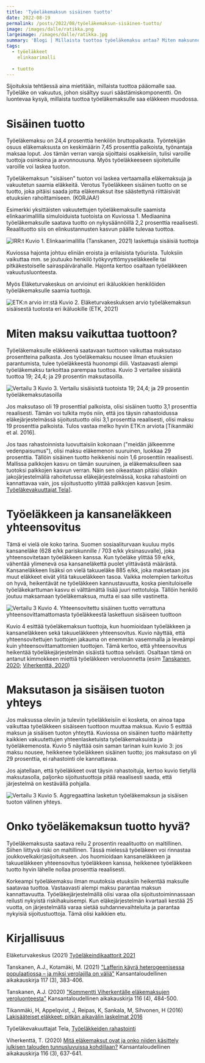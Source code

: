 ```yaml
---
title: 'Työeläkemaksun sisäinen tuotto'
date: 2022-08-19
permalink: /posts/2022/08/työeläkemaksun-sisäinen-tuotto/
image: /images/dalle/ratikka.png
largeimage: /images/dalle/ratikka.jpg
summary: 'Blogi | Millaista tuottoa työeläkemaksu antaa? Miten maksunnousu tai -lasku vaikuttaa?'
tags:
  - työeläkkeet
    elinkaarimalli
    
  - tuotto
---
```


Sijoituksia tehtäessä aina mietitään, millaista tuottoa pääomalle saa. Työeläke on vakuutus, johon sisältyy suuri säästämiskomponentti.
On luontevaa kysyä, millaista tuottoa työeläkemaksulle saa eläkkeen muodossa. 

Sisäinen tuotto
======

Työeläkemaksu on 24,4 prosenttia henkilön bruttopalkasta. Työntekijän osuus eläkemaksusta on keskimäärin 7,45 prosenttia palkoista, työnantaja maksaa loput. 
Jos tämän verran varoja sijoittaisi osakkeisiin, tulisi varoille tuottoja osinkoina ja arvonnousuna. Myös työeläkkeeseen sijoitetuille varoille
voi laskea tuoton.

Työeläkemaksun "sisäisen" tuoton voi laskea vertaamalla eläkemaksuja ja vakuutetun saamia eläkkeitä. Verotus
Työeläkkeen sisäinen tuotto on se tuotto, joka pitäisi saada jotta eläkemaksut itse säästettynä riittäisivät etuuksien rahoittamiseen. (KORJAA!)

Esimerkki yksittäisten vakuutettujen työeläkemaksulle saamista elinkaarimallilla simuloiduista tuotoista on Kuviossa 1. 
Mediaanina työeläkemaksulle saatava tuotto on nykysäännöillä 2,2 prosenttia reaalisesti.
Reaalituotto siis on elinkustannusten kasvun päälle tulevaa tuottoa. 

![IRR:t](/images/irr/irr.png)
Kuvio 1. Elinkaarimallilla (Tanskanen, 2021) laskettuja sisäisiä tuottoja 

Kuviossa hajonta johtuu eliniän eroista ja erilaisista työurista. Tuloksiin vaikuttaa mm. se joutuuko henkilö työkyvyttömyyseläkkeelle
tai pitkäkestoiselle sairaspäivärahalle. Hajonta kertoo osaltaan työeläkkeen vakuutusluonteesta.

Myös Eläketurvakeskus on arvioinut eri ikäluokkien henkilöiden työeläkemaksulle saamia tuottoja.

![ETK:n arvio irr:stä](/images/irr/etk.png)
Kuvio 2. Eläketurvakeskuksen arvio työeläkemaksun sisäisestä tuotosta eri ikäluokille (ETK, 2021)

Miten maksu vaikuttaa tuottoon?
======

Työeläkemaksulle eläkkeenä saatavaan tuottoon vaikuttaa maksutaso prosentteina palkasta.
Jos työeläkemaksu nousee ilman etuuksien parantumista, tulee työeläkkeestä huonompi diili. Vastaavasti alempi työeläkemaksu
tarkoittaa parempaa tuottoa. Kuvio 3 vertailee sisäistä tuottoa 19; 24,4; ja 29 prosentin maksutasoilla. 

![Vertailu 3](/images/irr/vertailu3.png)
Kuvio 3. Vertailu sisäisistä tuotoista 19; 24,4; ja 29 prosentin työeläkemaksutasoilla

Jos maksutaso oli 19 prosenttial palkoista, olisi sisäinen tuotto 3,1 prosenttia reaalisesti. Tämän voi tulkita myös niin,
että jos täysin rahastoidussa eläkejärjestelmässä sijoitustuotto olisi 3,1 prosenttia reaalisesti, olisi maksu 19 prosenttia palkoista.
Tulos vastaa melko hyvin ETK:n arviota [Tikanmäki et al. 2016].

Jos taas rahastoinnista luovuttaisiin kokonaan ("meidän jälkeemme vedenpaisumus"), olisi maksu eläkemenon suuruinen, luokkaa 29 prosenttia.
Tällöin sisäinen tuotto heikkenisi noin 1,6 prosenttiin reaalisesti. Mallissa palkkojen kasvu on tämän suuruinen, ja
eläkemaksulleen saa tuotoksi palkkojen kasvun verran. Näin sen oikeastaan pitäisi ollakin jakojärjestelmällä rahoitetussa 
eläkejärjestelmässä, koska rahastointi on kannattavaa vain, jos sijoitustuotto ylittää palkkojen kasvun [esim. [Työeläkevakuuttajat Tela](https://www.tela.fi/tyoelakkeiden-rahoitus/rahoituksen-periaatteet/rahastointi/)].

Työeläkkeen ja kansaneläkkeen yhteensovitus
======

Tämä ei vielä ole koko tarina. Suomen sosiaaliturvaan kuuluu myös kansaneläke (628 e/kk pariskunnille / 703 e/kk yksinasuvalle), joka yhteensovitetaan työeläkkeen kanssa. 
Kun työeläke ylittää 59 e/kk, vähentää ylimenevä osa kansaneläkettä puolet ylittävästä määrästä. 
Kansaneläkkeen lisäksi on vielä takuueläke 885 e/kk, joka maksetaan jos muut eläkkeet eivät ylitä takuueläkkeen tasoa.
Vaikka molempien tarkoitus on hyvä, heikentävät ne työeläkkeen kannustavuutta, koska pienituloiselle 
työeläkekarttuman kasvu ei välttämättä lisää juuri nettotuloja.
Tällöin henkilö joutuu maksamaan työeläkemaksua, mutta ei saa sille vastinetta.

![Vertailu 3](/images/irr/yhtsov_vs_pelkka.png)
Kuvio 4. Yhteensovitettu sisäinen tuotto verrattuna yhteensovittamattomasta työeläkkeestä laskettuun sisäiseen tuottoon

Kuvio 4 esittää työeläkemaksun tuottoja, kun huomioidaan työeläkkeen ja kansaneläkkeen sekä takuueläkkeen yhteensovitus. 
Kuvio näyttää, että yhteensovitettujen tuottojen jakauma on enemmän vasemmalla ja leveämpi kuin yhteensovittamattomien tuottojen.
Tämä kertoo, että yhteensovitus heikentää työeläkejärjestelmän sisäistä tuottoa selvästi.
Osaltaan tämä on antanut kimmokkeen miettiä työeläkkeen veroluonnetta (esim [Tanskanen, 2020](https://www.taloustieteellinenyhdistys.fi/wp-content/uploads/2020/12/KAK_4_2020_WEB-105-109.pdf); [Viherkenttä, 2020](https://www.taloustieteellinenyhdistys.fi/wp-content/uploads/2020/10/KAK_3_2020_WEB-86-102.pdf))

Maksutason ja sisäisen tuoton yhteys
=====

Jos maksussa oleviin ja tuleviin työeläkkeisiin ei kosketa, on ainoa tapa vaikuttaa työeläkkeen sisäiseen tuottoon muuttaa maksua.
Kuvio 5 esittää maksun ja sisäisen tuoton yhteyttä. Kuviossa on sisäinen tuotto määritetty kaikkien vakuutettujen yhteenlasketuista työeläkemaksuista ja
työeläkemenosta. Kuvio 5 näyttää osin saman tarinan kuin kuvio 3: jos maksu nousee, heikkenee työeläkkeen sisäinen tuotto; 
jos maksutaso on yli 29 prosenttia, ei rahastointi ole kannattavaa. 

Jos ajatellaan, että työeläkkeet ovat täysin rahastoituja, kertoo kuvio tietyllä maksutasolla, paljonko sijoitustuottoja
pitää reaalisesti saada, että järjestelmä on kestävällä pohjalla. 

![Vertailu 3](/images/irr/maksu_vs_irr.png)
Kuvio 5. Aggregaattina lasketun työeläkemaksun ja sisäisen tuoton välinen yhteys.

Onko työeläkemaksun tuotto hyvä?
======

Työeläkemaksusta saatava reilu 2 prosentin reaalituotto on maltillinen. Siihen liittyvä riski on maltillinen. Tässä mielessä
työeläkeen voi rinnastaa joukkovelkakirjasijoitukseen. Jos huomioidaan kansaneläkkeen ja takuueläkkeen yhteensovitus työeläkkeen kanssa, 
heikkenee työeläkkeen tuotto hyvin lähelle nollaa prosenttia reaalisesti.

Korkeampi työeläkemaksu ilman muutoksia etuuksiin heikentää maksulle saatavaa tuottoa. Vastaavasti alempi maksu parantaa maksun kannattavuutta.
Työeläkejärjestelmällä olisi varaa olla sijoitustoiminnassaan reilusti nykyistä riskihakuisempi. Kun eläkejärjestelmän kvartaali kestää
25 vuotta, on järjestelmällä varaa sietää suhdannevaihteluita ja parantaa nykyisiä sijoitustuottoja. Tämä olisi kaikkien etu.

Kirjallisuus
======

Eläketurvakeskus (2021) [Työeläkeindikaattorit 2021](https://www.julkari.fi/handle/10024/143130)

Tanskanen, A.J., Kotamäki, M. (2021) ["Lafferin käyrä heterogeenisessa populaatiossa – ja miksi verolajilla on väliä"](https://www.taloustieteellinenyhdistys.fi/wp-content/uploads/2021/10/KAK_3_2021_WEB-53-76.pdf) Kansantaloudellinen aikakauskirja 117 (3), 383-406.

Tanskanen, A.J. (2020) ["Kommentti Viherkentälle eläkemaksujen veroluonteesta"](https://www.taloustieteellinenyhdistys.fi/wp-content/uploads/2020/12/KAK_4_2020_WEB-105-109.pdf) Kansantaloudellinen aikakauskirja 116 (4), 484-500.

Tikanmäki, H, Appelqvist, J, Reipas, K, Sankala, M, Sihvonen, H (2016) [Lakisääteiset eläkkeet: pitkän aikavälin laskelmat 2016](https://www.julkari.fi/handle/10024/131352)

Työeläkevakuuttajat Tela, [Työeläkkeiden rahastointi](https://www.tela.fi/tyoelakkeiden-rahoitus/rahoituksen-periaatteet/rahastointi/)

Viherkenttä, T. (2020) [Mitä eläkemaksut ovat ja onko niiden käsittely julkisen talouden tunnusluvuissa kohdillaan?](https://www.taloustieteellinenyhdistys.fi/wp-content/uploads/2020/10/KAK_3_2020_WEB-86-102.pdf) Kansantaloudellinen aikakauskirja 116 (3), 637-641.